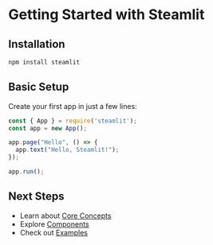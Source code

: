 
# Getting Started with Steamlit

## Installation

```bash
npm install steamlit
```

## Basic Setup

Create your first app in just a few lines:

```javascript
const { App } = require('steamlit');
const app = new App();

app.page("Hello", () => {
  app.text("Hello, Steamlit!");
});

app.run();
```

## Next Steps

- Learn about [Core Concepts](./core-concepts.md)
- Explore [Components](./components/README.md)
- Check out [Examples](./examples/README.md)